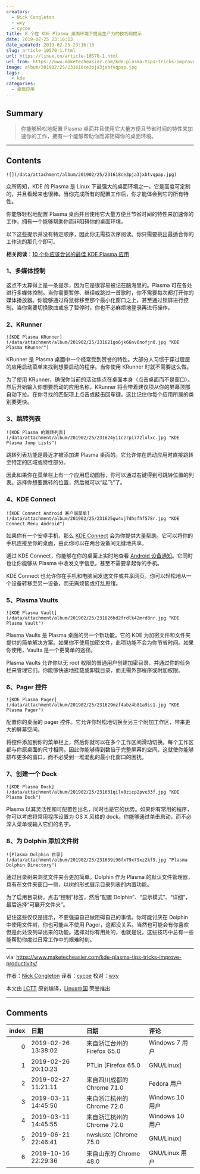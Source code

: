 ```yaml
---
creators:
  - Nick Congleton
  - wxy
  - cycoe
title: 8 个在 KDE Plasma 桌面环境下提高生产力的技巧和提示
date: 2019-02-25 23:16:13
date_updated: 2019-02-25 23:16:13
slug: article-10570-1.html
url: https://linux.cn/article-10570-1.html
url_from: https://www.maketecheasier.com/kde-plasma-tips-tricks-improve-productivity/
image: album/201902/25/231618ce3pja3jxbtvqpap.jpg
tags:
  - kde
categories:
  - 桌面应用
---
```


## Summary

> 你能够轻松地配置 Plasma 桌面并且使用它大量方便且节省时间的特性来加速你的工作，拥有一个能够帮助你而非阻碍你的桌面环境。

***

<!-- more -->

## Contents

`![](/data/attachment/album/201902/25/231618ce3pja3jxbtvqpap.jpg)`

众所周知，KDE 的 Plasma 是 Linux 下最强大的桌面环境之一。它是高度可定制的，并且看起来也很棒。当你完成所有的配置工作后，你才能体会到它的所有特性。

你能够轻松地配置 Plasma 桌面并且使用它大量方便且节省时间的特性来加速你的工作，拥有一个能够帮助你而非阻碍你的桌面环境。

以下这些提示并没有特定顺序，因此你无需按次序阅读。你只需要挑出最适合你的工作流的那几个即可。

**相关阅读**：[10 个你应该尝试的最佳 KDE Plasma 应用](https://www.maketecheasier.com/10-best-kde-plasma-applications/ "10 of the Best KDE Plasma Applications You Should Try")

### 1、多媒体控制

这点不太算得上是一条提示，因为它是很容易被记在脑海里的。Plasma 可在各处进行多媒体控制。当你需要暂停、继续或跳过一首歌时，你不需要每次都打开你的媒体播放器。你能够通过将鼠标移至那个最小化窗口之上，甚至通过锁屏进行控制。当你需要切换歌曲或忘了暂停时，你也不必麻烦地登录再进行操作。

### 2、KRunner

`![KDE Plasma KRunner](/data/attachment/album/201902/25/231621go6jk66nv0nofjn0.jpg "KDE Plasma KRunner")`

KRunner 是 Plasma 桌面中一个经常受到赞誉的特性。大部分人习惯于穿过层层的应用启动菜单来找到想要启动的程序。当你使用 KRunner 时就不需要这么做。

为了使用 KRunner，确保你当前的活动焦点在桌面本身（点击桌面而不是窗口）。然后开始输入你想要启动的应用名称，KRunner 将会带着建议项从你的屏幕顶部自动下拉。在你寻找的匹配项上点击或敲击回车键。这比记住你每个应用所属的类别要更快。

### 3、跳转列表

`![KDE Plasma 的跳转列表](/data/attachment/album/201902/25/231624y11czrpi772lxlxc.jpg "KDE Plasma Jump Lists")`

跳转列表功能是最近才被添加进 Plasma 桌面的。它允许你在启动应用时直接跳转至特定的区域或特性部分。

因此如果你在菜单栏上有一个应用启动图标，你可以通过右键得到可跳转位置的列表。选择你想要跳转的位置，然后就可以“起飞”了。

### 4、KDE Connect

`![KDE Connect Android 客户端菜单](/data/attachment/album/201902/25/231625gw4vj7dhsfhf578r.jpg "KDE Connect Menu Android")`

如果你有一个安卓手机，那么 [KDE Connect](https://www.maketecheasier.com/send-receive-sms-linux-kde-connect/) 会为你提供大量帮助。它可以将你的手机连接至你的桌面，由此你可以在两台设备间无缝地共享。

通过 KDE Connect，你能够在你的桌面上实时地查看 [Android 设备通知](https://www.maketecheasier.com/android-notifications-ubuntu-kde-connect/)。它同时也让你能够从 Plasma 中收发文字信息，甚至不需要拿起你的手机。

KDE Connect 也允许你在手机和电脑间发送文件或共享网页。你可以轻松地从一个设备转移至另一设备，而无需烦恼或打乱思绪。

### 5、Plasma Vaults

`![KDE Plasma Vault](/data/attachment/album/201902/25/231626hd2frdlk42mrd8nr.jpg "KDE Plasma Vault")`

Plasma Vaults 是 Plasma 桌面的另一个新功能。它的 KDE 为加密文件和文件夹提供的简单解决方案。如果你不使用加密文件，此项功能不会为你节省时间。如果你使用，Vaults 是一个更简单的途径。

Plasma Vaults 允许你以无 root 权限的普通用户创建加密目录，并通过你的任务栏来管理它们。你能够快速地挂载或卸载目录，而无需外部程序或附加权限。

### 6、Pager 控件

`![KDE Plasma Pager](/data/attachment/album/201902/25/231629mzf4abz4b81a9is1.jpg "KDE Plasma Pager")`

配置你的桌面的 pager 控件。它允许你轻松地切换至另三个附加工作区，带来更大的屏幕空间。

将控件添加到你的菜单栏上，然后你就可以在多个工作区间滑动切换。每个工作区都与你原桌面的尺寸相同，因此你能够得到数倍于完整屏幕的空间。这就使你能够排布更多的窗口，而不必受到一堆混乱的最小化窗口的困扰。

### 7、创建一个 Dock

`![KDE Plasma Dock](/data/attachment/album/201902/25/231631qilx0zicp2pve33f.jpg "KDE Plasma Dock")`

Plasma 以其灵活性和可配置性出名，同时也是它的优势。如果你有常用的程序，你可以考虑将常用程序设置为 OS X 风格的 dock。你能够通过单击启动，而不必深入菜单或输入它们的名字。

### 8、为 Dolphin 添加文件树

`![Plasma Dolphin 目录](/data/attachment/album/201902/25/231639i96fx79x79xz2kf9.jpg "Plasma Dolphin Directory")`

通过目录树来浏览文件夹会更加简单。Dolphin 作为 Plasma 的默认文件管理器，具有在文件夹窗口一侧，以树的形式展示目录列表的内置功能。

为了启用目录树，点击“控制”标签，然后“配置 Dolphin”、“显示模式”、“详细”，最后选择“可展开文件夹”。

记住这些仅仅是提示，不要强迫自己做阻碍自己的事情。你可能讨厌在 Dolphin 中使用文件树，你也可能从不使用 Pager，这都没关系。当然也可能会有你喜欢但是此处没列举出来的功能。选择对你有用处的，也就是说，这些技巧中总有一些能帮助你度过日常工作中的艰难时刻。

---

via: <https://www.maketecheasier.com/kde-plasma-tips-tricks-improve-productivity/>

作者：[Nick Congleton](https://www.maketecheasier.com/author/nickcongleton/) 译者：[cycoe](https://github.com/cycoe) 校对：[wxy](https://github.com/wxy)

本文由 [LCTT](https://github.com/LCTT/TranslateProject) 原创编译，[Linux中国](https://linux.cn/) 荣誉推出

***

## Comments

|   index | 日期                | 日期                                       | 评论                                                                                                             |
|--------:|:--------------------|:-------------------------------------------|:-----------------------------------------------------------------------------------------------------------------|
|       0 | 2019-02-26 13:38:02 | 来自浙江台州的 Firefox 65.0|Windows 7 用户 | 一直看好 KDE 却一直不温不火。。。                                                                                |
|       1 | 2019-02-26 20:10:23 | PTLin [Firefox 65.0|GNU/Linux]             | KDE YES!                                                                                                         |
|       2 | 2019-02-27 11:21:11 | 来自四川成都的 Chrome 71.0|Fedora 用户     | KDE 支持对特定窗体设置指定大小，这样程序运行时界面不会变得太长或太扁， 不好操作。不知道 Gnome 3 又没有类似插件。 |
|       3 | 2019-03-11 14:45:50 | 来自浙江杭州的 Chrome 72.0|Windows 10 用户 | 一直都不能接受KDE的桌面。偶尔看起来也觉得还算漂亮，但是真的用起来了，却十分不舒服，所以我还是比较讨厌KDE。       |
|       4 | 2019-03-11 14:45:55 | 来自浙江杭州的 Chrome 72.0|Windows 10 用户 | 一直都不能接受KDE的桌面。偶尔看起来也觉得还算漂亮，但是真的用起来了，却十分不舒服，所以我还是比较讨厌KDE。       |
|       5 | 2019-06-21 22:46:41 | nwslustc [Chrome 75.0|GNU/Linux]           | kde性能比gnome强太多了，用惯了kde，再用gnome真的觉得好卡。                                                       |
|       6 | 2019-10-16 22:29:36 | 来自山东的 Chrome 48.0|GNU/Linux 用户      | gnome它丫的啥都没有还又丑又卡慢                                                                                  |
